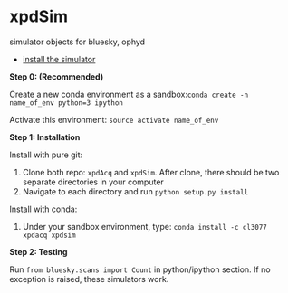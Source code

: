 # xpdSim
simulator objects for bluesky, ophyd

- [install the simulator](doc/installation.md)

**Step 0: (Recommended)**

Create a new conda environment as a sandbox:`conda create -n name_of_env python=3 ipython`

Activate this environment: `source activate name_of_env`

**Step 1: Installation**

Install with pure git:
  1. Clone both repo: `xpdAcq` and `xpdSim`. After clone, there should be two separate directories in your computer
  2. Navigate to each directory and run `python setup.py install`

Install with conda:
  1. Under your sandbox environment, type: `conda install -c cl3077 xpdacq xpdsim`
  
**Step 2: Testing**

Run `from bluesky.scans import Count` in python/ipython section. If no exception is raised, these simulators work.
